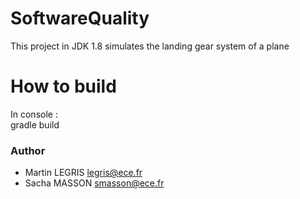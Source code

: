 SoftwareQuality
===============
This project in JDK 1.8 simulates the landing gear system of a plane

# How to build
In console :  
gradle build

### Author
* Martin LEGRIS legris@ece.fr
* Sacha MASSON smasson@ece.fr
